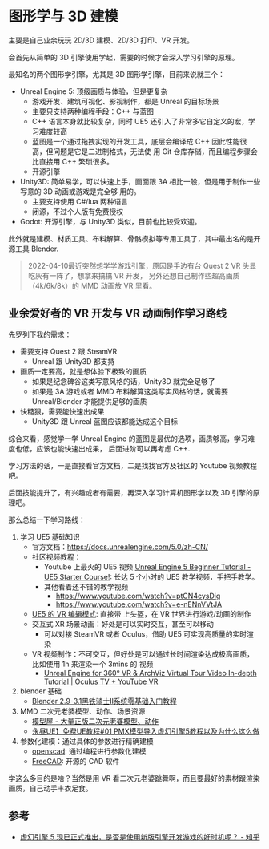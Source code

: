 # 图形学与 3D 建模

主要是自己业余玩玩 2D/3D 建模、2D/3D 打印、VR 开发。

会首先从简单的 3D 引擎使用学起，需要的时候才会深入学习引擎的原理。

最知名的两个图形学引擎，尤其是 3D 图形学引擎，目前来说就三个：

- Unreal Engine 5: 顶级画质与体验，但是更复杂
  - 游戏开发、建筑可视化、影视制作，都是 Unreal 的目标场景
  - 主要只支持两种编程手段：C++ 与蓝图
  - C++ 语言本身就比较复杂，同时 UE5 还引入了非常多它自定义的宏，学习难度较高
  - 蓝图是一个通过拖拽实现的开发工具，底层会编译成 C++ 因此性能很高，但问题是它是二进制格式，无法使
    用 Git 仓库存储，而且编程步骤会比直接用 C++ 繁琐很多。
  - 开源引擎
- Unity3D: 简单易学，可以快速上手，画面跟 3A 相比一般，但是用于制作一些写意的 3D 动画或游戏是完全够
  用的。
  - 主要支持使用 C#/lua 两种语言
  - 闭源，不过个人版有免费授权
- Godot: 开源引擎，与 Unity3D 类似，目前也比较受欢迎。

此外就是建模、材质工具、布料解算、骨骼模拟等专用工具了，其中最出名的是开源工具 Blender.

> 2022-04-10最近突然想学学游戏引擎，原因是手边有台 Quest 2 VR 头显吃灰有一阵了，想拿来搞搞 VR 开发，
> 另外还想自己制作些超高画质（4k/6k/8k）的 MMD 动画放 VR 里看。

## 业余爱好者的 VR 开发与 VR 动画制作学习路线

先罗列下我的需求：

- 需要支持 Quest 2 跟 SteamVR
  - Unreal 跟 Unity3D 都支持
- 画质一定要高，就是想体验下极致的画质
  - 如果是纪念碑谷这类写意风格的话，Unity3D 就完全足够了
  - 如果是 3A 游戏或者 MMD 布料解算这类写实风格的话，就需要 Unreal/Blender 才能提供足够的画质
- 快糙狠，需要能快速出成果
  - Unity3D 跟 Unreal 蓝图应该都能达成这个目标

综合来看，感觉学一学 Unreal Engine 的蓝图是最优的选项，画质够高，学习难度也低，应该也能快速出成果，
后面进阶可以再考虑 C++.

学习方法的话，一是直接看官方文档，二是找找官方及社区的 Youtube 视频教程吧。

后面技能提升了，有兴趣或者有需要，再深入学习计算机图形学以及 3D 引擎的原理吧。

那么总结一下学习路线：

1. 学习 UE5 基础知识
   - 官方文档：<https://docs.unrealengine.com/5.0/zh-CN/>
   - 社区视频教程：
     - Youtube 上最火的 UE5 视频
       [Unreal Engine 5 Beginner Tutorial - UE5 Starter Course!](https://www.youtube.com/watch?v=gQmiqmxJMtA):
       长达 5 个小时的 UE5 教学视频，手把手教学。
     - 其他看着还不错的教学视频
       - https://www.youtube.com/watch?v=ptCN4cysDig
       - https://www.youtube.com/watch?v=e-nENnVVtJA
   - [UE5 的 VR 编辑模式](https://docs.unrealengine.com/5.0/zh-CN/vr-mode-in-unreal-editor/): 直接带
     上头盔，在 VR 世界进行游戏/动画的制作
   - 交互式 XR 场景动画：好处是可以实时交互，甚至可以移动
     - 可以对接 SteamVR 或者 Oculus，借助 UE5 可实现高质量的实时渲染
   - VR 视频制作：不可交互，但好处是可以通过长时间渲染达成极高画质，比如使用 1h 来渲染一个 3mins 的
     视频
     - [Unreal Engine for 360° VR & ArchViz Virtual Tour Video In-depth Tutorial | Oculus TV + YouTube VR](https://www.youtube.com/watch?v=TLHyMwQ0bo0)
2. blender 基础
   - [Blender 2.9-3.1黑铁骑士Ⅱ系统零基础入门教程](https://www.bilibili.com/video/BV1zh411Y7LX)
3. MMD 二次元老婆模型、动作、场景资源
   - [模型屋 - 大量正版二次元老婆模型、动作](https://www.aplaybox.com/)
   - [永昼UE】免费UE教程#01 PMX模型导入虚幻引擎5教程以及为什么这么做](https://www.bilibili.com/video/BV1uL411c7HH)
4. 参数化建模：通过具体的参数进行精确建模
   - [openscad](https://github.com/openscad/openscad): 通过编程进行参数化建模
   - [FreeCAD](https://github.com/FreeCAD/FreeCAD): 开源的 CAD 软件

学这么多目的是啥？当然是用 VR 看二次元老婆跳舞啊，而且要最好的素材跟渲染画质，自己动手丰衣足食。

## 参考

- [虚幻引擎 5 现已正式推出，是否是使用新版引擎开发游戏的好时机呢？ - 知乎](https://www.zhihu.com/question/526248363/answer/2426839028)
